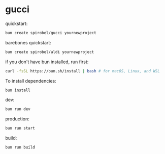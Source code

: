 # gucci

quickstart:

```bash
bun create spirobel/gucci yournewproject
```

barebones quickstart:

```bash
bun create spirobel/aldi yournewproject
```

if you don't have bun installed, run first:

```bash
curl -fsSL https://bun.sh/install | bash # for macOS, Linux, and WSL
```

To install dependencies:

```bash
bun install
```

dev:

```bash
bun run dev
```

production:

```bash
bun run start
```

build:

```bash
bun run build
```
